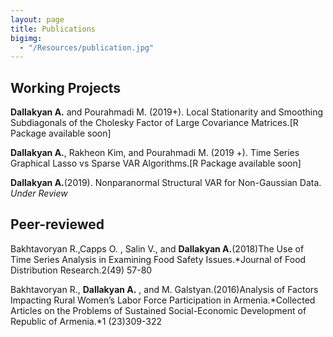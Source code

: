 ```yaml
---
layout: page
title: Publications
bigimg: 
  - "/Resources/publication.jpg" 
---
```



## Working Projects

**Dallakyan A.** and Pourahmadi M. (2019+). Local Stationarity and Smoothing Subdiagonals of the  Cholesky Factor of Large Covariance Matrices.[R Package available soon]

**Dallakyan A.**, Rakheon Kim, and Pourahmadi M. (2019 +). Time Series Graphical Lasso vs Sparse VAR Algorithms.[R Package available soon]

**Dallakyan A.**(2019). Nonparanormal Structural VAR for Non-Gaussian Data. *Under Review*

## Peer-reviewed
Bakhtavoryan R.,Capps O. , Salin V., and **Dallakyan A.**(2018)The Use of Time Series
Analysis in Examining Food Safety Issues.*Journal of Food Distribution Research.2(49) 57-80

Bakhtavoryan R., **Dallakyan A.** , and M. Galstyan.(2016)Analysis of Factors Impacting Rural
Women’s Labor Force Participation in Armenia.*Collected Articles on the Problems of
Sustained Social-Economic Development of Republic of Armenia.*1 (23)309-322
